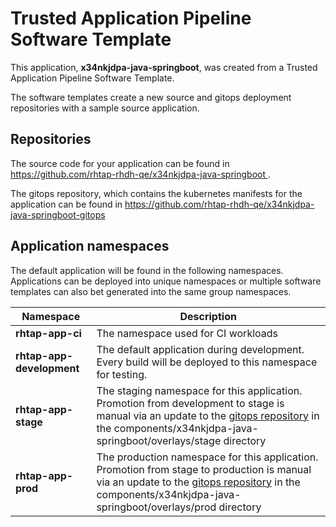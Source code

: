# Trusted Application Pipeline Software Template

This application, **x34nkjdpa-java-springboot**, was created from a Trusted Application Pipeline Software Template.

The software templates create a new source and gitops deployment repositories with a sample source application. 

## Repositories

The source code for your application can be found in [https://github.com/rhtap-rhdh-qe/x34nkjdpa-java-springboot ](https://github.com/rhtap-rhdh-qe/x34nkjdpa-java-springboot ).
 
The gitops repository, which contains the kubernetes manifests for the application can be found in 
[https://github.com/rhtap-rhdh-qe/x34nkjdpa-java-springboot-gitops ](https://github.com/rhtap-rhdh-qe/x34nkjdpa-java-springboot-gitops ) 

## Application namespaces 

The default application will be found in the following namespaces. Applications can be deployed into unique namespaces or multiple software templates can also bet generated into the same group namespaces.  

|  Namespace   |  Description   |  
| -------- | -------- |
| **rhtap-app-ci** | The namespace used for CI workloads |
| **rhtap-app-development** | The default application during development. Every build will be deployed to this namespace for testing. |
| **rhtap-app-stage** | The staging namespace for this application. Promotion from development to stage is manual via an update to the [gitops repository](https://github.com/rhtap-rhdh-qe/x34nkjdpa-java-springboot-gitops ) in the components/x34nkjdpa-java-springboot/overlays/stage directory |
| **rhtap-app-prod** | The production namespace for this application. Promotion from stage to production is manual via an update to the [gitops repository](https://github.com/rhtap-rhdh-qe/x34nkjdpa-java-springboot-gitops ) in the components/x34nkjdpa-java-springboot/overlays/prod directory |
